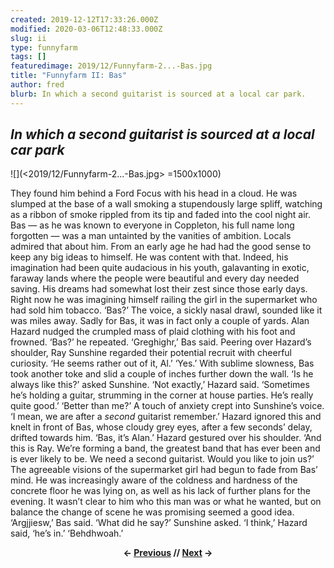 ```yaml
---
created: 2019-12-12T17:33:26.000Z
modified: 2020-03-06T12:48:33.000Z
slug: ii
type: funnyfarm
tags: []
featuredimage: 2019/12/Funnyfarm-2...-Bas.jpg
title: "Funnyfarm II: Bas"
author: fred
blurb: In which a second guitarist is sourced at a local car park.
---
```

## *In which a second guitarist is sourced at a local car park*

![](<2019/12/Funnyfarm-2...-Bas.jpg> =1500x1000)

They found him behind a Ford Focus with his head in a cloud. He was slumped at the base of a wall smoking a stupendously large spliff, watching as a ribbon of smoke rippled from its tip and faded into the cool night air.
Bas — as he was known to everyone in Coppleton, his full name long forgotten — was a man untainted by the vanities of ambition. Locals admired that about him. From an early age he had had the good sense to keep any big ideas to himself. He was content with that. Indeed, his imagination had been quite audacious in his youth, galavanting in exotic, faraway lands where the people were beautiful and every day needed saving.
His dreams had somewhat lost their zest since those early days. Right now he was imagining himself railing the girl in the supermarket who had sold him tobacco.
‘Bas?’
The voice, a sickly nasal drawl, sounded like it was miles away. Sadly for Bas, it was in fact only a couple of yards. Alan Hazard nudged the crumpled mass of plaid clothing with his foot and frowned.
‘Bas?’ he repeated.
‘Greghighr,’ Bas said.
Peering over Hazard’s shoulder, Ray Sunshine regarded their potential recruit with cheerful curiosity.
‘He seems rather out of it, Al.’
‘Yes.’
With sublime slowness, Bas took another toke and slid a couple of inches further down the wall.
‘Is he always like this?’ asked Sunshine.
‘Not exactly,’ Hazard said. ‘Sometimes he’s holding a guitar, strumming in the corner at house parties. He’s really quite good.’
‘Better than me?’ A touch of anxiety crept into Sunshine’s voice. ‘I mean, we are after a *second* guitarist remember.’
Hazard ignored this and knelt in front of Bas, whose cloudy grey eyes, after a few seconds’ delay, drifted towards him.
‘Bas, it’s Alan.’ Hazard gestured over his shoulder. ‘And this is Ray. We’re forming a band, the greatest band that has ever been and is ever likely to be. We need a second guitarist. Would you like to join us?’
The agreeable visions of the supermarket girl had begun to fade from Bas’ mind. He was increasingly aware of the coldness and hardness of the concrete floor he was lying on, as well as his lack of further plans for the evening. It wasn’t clear to him who this man was or what he wanted, but on balance the change of scene he was promising seemed a good idea.
‘Argjjiesw,’ Bas said.
‘What did he say?’ Sunshine asked.
‘I think,’ Hazard said, ‘he’s in.’
‘Behdhwoah.’

<center><strong></strong><p><strong>← <a href="https://audioxide.com/funnyfarm/i/">Previous</a> // <a href="https://audioxide.com/funnyfarm/iii/">Next</a> →</strong></p></center>